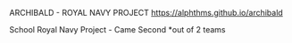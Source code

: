 ARCHIBALD - ROYAL NAVY PROJECT
https://alphthms.github.io/archibald

School Royal Navy Project - Came Second *out of 2 teams

